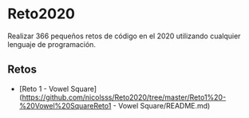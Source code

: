 # Reto2020
Realizar 366 pequeños retos de código en el 2020 utilizando cualquier lenguaje de programación.

## Retos

* [Reto 1 - Vowel Square](https://github.com/nicolsss/Reto2020/tree/master/Reto1%20-%20Vowel%20SquareReto1 - Vowel Square/README.md)
